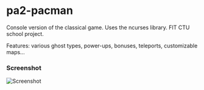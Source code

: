 # pa2-pacman

Console version of the classical game. Uses the ncurses library. FIT CTU school project.  

Features: various ghost types, power-ups, bonuses, teleports, customizable maps...  

### Screenshot

![Screenshot](https://user-images.githubusercontent.com/17980426/38249433-eb08e38e-374b-11e8-9305-f4a86a64e7b3.png)
